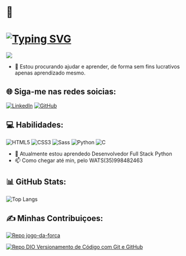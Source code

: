 # 💫

# [![Typing SVG](https://readme-typing-svg.herokuapp.com?duration=5011&color=000&center=falso&vCenter=falso&lines=Ol%C3%A1+%F0%9F%91%8B+seja+Bem-vindo(a);ao+meu+perfil+Douglas-Vinicius-Citon)](https://git.io/typing-svg)

[![](https://visitcount.itsvg.in/api?id=Douglas&label=Views&color=7&icon=5&pretty=true)](https://visitcount.itsvg.in)
- 💞️ Estou procurando ajudar e aprender, de forma sem fins lucrativos apenas aprendizado mesmo.

## 🌐 Siga-me nas redes soicias:

 [![LinkedIn](https://img.shields.io/badge/LINKEDIN-000?style=for-the-badge&logo=linkedin&logoColor=0E76A8)](https://www.linkedin.com/in/douglas-vin%C3%ADcius-citon-64866625b//) [![GitHub](https://img.shields.io/badge/GitHub-000?style=for-the-badge&logo=Github&logoColor=0E76A8)](https://github.com/douglasciton)

## 💻  Habilidades:

![HTML5](https://img.shields.io/badge/HTML5-000?style=for-the-badge&logo=html5)
![CSS3](https://img.shields.io/badge/CSS3-000?style=for-the-badge&logo=css3&logoColor=264CE4)
![Sass](https://img.shields.io/badge/Sass-000?style=for-the-badge&logo=sass)
![Python](https://img.shields.io/badge/Python-000?style=for-the-badge&logo=python)
![C](https://img.shields.io/badge/C-000?style=for-the-badge&logo=c)
- 🌱 Atualmente estou aprendedo Desenvolvedor Full Stack Python
- 📫 Como chegar até min, pelo WATS(35)998482463
## 📊  GitHub Stats:
![Top Langs](https://github-readme-stats-git-masterrstaa-rickstaa.vercel.app/api/top-langs/?username=douglasciton&bg_color=000&border_color=30A3DC&title_color=E94D5F&text_color=FFF)


## ✍️  Minhas Contribuiçoes:

[![Repo jogo-da-forca](https://github-readme-stats.vercel.app/api/pin/?username=douglasciton&repo=jogo-da-forca&bg_color=000&border_color=30A3DC&show_icons=true&icon_color=30A3DC&title_color=E94D5F&text_color=FFF)](https://github.com/douglasciton/jogo-da-forca)

[![Repo DIO Versionamento de Código com Git e GitHub](https://github-readme-stats.vercel.app/api/pin/?username=elidianaandrade&repo=dio-lab-open-source&bg_color=000&border_color=30A3DC&show_icons=true&icon_color=30A3DC&title_color=E94D5F&text_color=FFF)](https://github.com/douglasciton/dio-lab-open-source)


<!---
sou um estudante de Análise e Desenvolvimento de Sistemas pela Unicesumar. Também estou cursando Desenvolvedor Full Stack Python, pois tenho paixão por tecnologia e estou sempre buscando aprimorar minhas habilidades em programação.

Meu objetivo é trabalhar como desenvolvedor de software, criando soluções inovadoras e eficientes para ajudar as empresas a atingirem seus objetivos. Sou dedicado, curioso e sempre disposto a aprender coisas novas.

Atualmente, estou em busca de oportunidades para aplicar minhas habilidades e crescer profissionalmente na indústria de tecnologia. Acredito que minha formação e experiência me tornam um candidato forte para qualquer empresa que esteja procurando por um desenvolvedor talentoso e motivado.
--->
